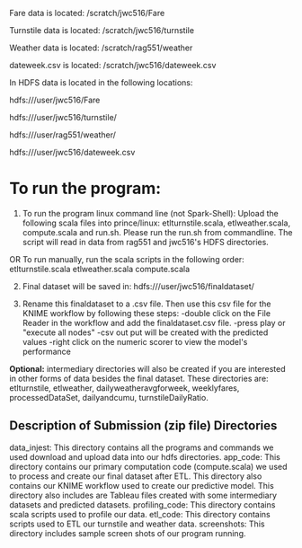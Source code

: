 Fare data is located: /scratch/jwc516/Fare

Turnstile data is located: /scratch/jwc516/turnstile

Weather data is located: /scratch/rag551/weather
 
dateweek.csv is located: /scratch/jwc516/dateweek.csv

In HDFS data is located in the following locations:

hdfs:///user/jwc516/Fare

hdfs:///user/jwc516/turnstile/

hdfs:///user/rag551/weather/

hdfs:///user/jwc516/dateweek.csv

# __To run the program:__
1) To run the program linux command line (not Spark-Shell):
Upload the following scala files into prince/linux: etlturnstile.scala, etlweather.scala, compute.scala and run.sh.
Please run the run.sh from commandline.
The script will read in data from rag551 and jwc516's HDFS directories.

OR
To run manually, run the scala scripts in the following order:
etlturnstile.scala
etlweather.scala
compute.scala

2) Final dataset will be saved in: hdfs:///user/jwc516/finaldataset/

3) Rename this finaldataset to a .csv file. Then use this csv file for the KNIME workflow by following these steps:
-double click on the File Reader in the workflow and add the finaldataset.csv file.
-press play or "execute all nodes"
-csv out put will be created with the predicted values
-right click on the numeric scorer to view the model's performance

__Optional:__ intermediary directories will also be created if you are interested in other forms of data besides the final dataset. These directories are: etlturnstile, etlweather, dailyweatheravgforweek, weeklyfares, processedDataSet, dailyandcumu, turnstileDailyRatio.



## Description of Submission (zip file) Directories
data_injest: This directory contains all the programs and commands we used download and upload data into our hdfs directories.
app_code: This directory contains our primary computation code (compute.scala) we used to process and create our final dataset after ETL. This directory also contains our KNIME workflow used to create our predictive model. This directory also includes are Tableau files created with some intermediary datasets and predicted datasets. 
profiling_code: This directory contains scala scripts used to profile our data.
etl_code: This directory contains scripts used to ETL our turnstile and weather data.
screenshots: This directory includes sample screen shots of our program running.
